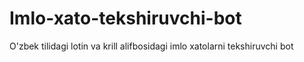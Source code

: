 # Imlo-xato-tekshiruvchi-bot
 O'zbek tilidagi lotin va krill alifbosidagi imlo xatolarni tekshiruvchi bot
